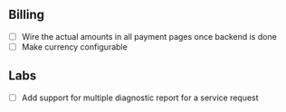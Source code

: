 ## Billing

- [ ] Wire the actual amounts in all payment pages once backend is done
- [ ] Make currency configurable

## Labs

- [ ] Add support for multiple diagnostic report for a service request
